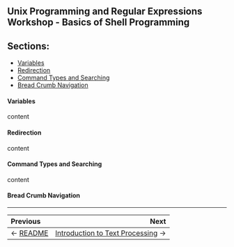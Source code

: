 ## Unix Programming and Regular Expressions Workshop - Basics of Shell Programming

## Sections:

* [Variables](#variables)
* [Redirection](#redirection)
* [Command Types and Searching](#command-types-and-searching)
* [Bread Crumb Navigation](#bread-crumb-navigation)

#### Variables

content

#### Redirection

content

#### Command Types and Searching

content

#### Bread Crumb Navigation
_________________________

Previous | Next
:------- | ---:
← [README](../README.md) | [Introduction to Text Processing](./introduction-to-text-processing.md) →
